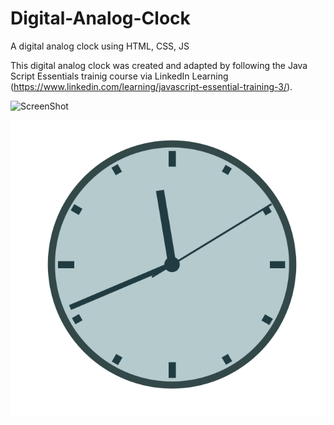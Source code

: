 # Digital-Analog-Clock
A digital analog clock using HTML, CSS, JS

This digital analog clock was created and adapted by following the Java Script Essentials trainig course via LinkedIn Learning (https://www.linkedin.com/learning/javascript-essential-training-3/). 

![ScreenShot](https://github.com/RHolmes-jpg/Digital-Analog-Clock/blob/main/Screen%20Shot%202020-10-06%20at%2011.41.10%20am.png)

![ScreenShot](clockface.png)



